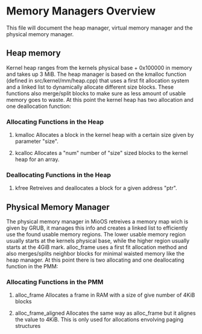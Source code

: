 # Memory Managers Overview

This file will document the heap manager, virtual memory manager and the physical memory manager.

## Heap memory

Kernel heap ranges from the kernels physical base + 0x100000 in memory and takes up 3 MiB.
The heap manager is based on the kmalloc function (defined in src/kernel/mm/heap.cpp) that  uses a first fit allocation system and a linked list to dynamically allocate different size blocks. These functions also merge/split blocks to make sure as less amount of usable memory goes to waste.
At this point the kernel heap has two allocation and one deallocation function: 

### Allocating Functions in the Heap 
1. kmalloc
    Allocates a block in the kernel heap with a certain size given by parameter "size".

2. kcalloc
    Allocates a "num" number of "size" sized blocks to the kernel heap for an array.

### Deallocating Functions in the Heap
1. kfree
    Retreives and deallocates a block for a given address "ptr".


## Physical Memory Manager

The physical memory manager in MioOS retreives a memory map wich is given by GRUB, it manages this info and creates a linked list to efficiently use the found usable memory regions.
The lower usable memory region usually starts at the kernels physical base, while the higher region usually starts at the 4GiB mark. alloc_frame uses a first fit allocation method and also merges/splits neighbor blocks for minimal waisted memory like the heap manager. At this point there is two allocating and one deallocating function in the PMM:

### Allocating Functions in the PMM
1. alloc_frame
    Allocates a frame in RAM with a size of give number of 4KiB blocks

2. alloc_frame_aligned
    Allocates the same way as alloc_frame but it alignes the value to 4KiB. This is only used for allocations envolving paging structures
